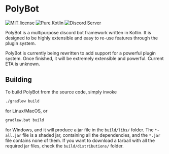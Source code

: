 # PolyBot

[![MIT license](https://img.shields.io/badge/License-MIT-blue.svg?style=for-the-badge)](LICENSE)
[![Pure Kotlin](https://img.shields.io/badge/100%25-kotlin-blue.svg?style=for-the-badge)](https://kotlinlang.org/)
[![Discord Server](https://img.shields.io/discord/871114669761372221?color=7389D8&label=Discord&logo=discord&logoColor=8fa3ff&style=for-the-badge)](https://discord.solo-studios.ca)

PolyBot is a multipurpose discord bot framework written in Kotlin.
It is designed to be highly extensible and easy to re-use features through the plugin system.

PolyBot is currently being rewritten to add support for a powerful plugin system. Once finished, it will be extremely extensible and powerful. Current ETA is unknown.

## Building

To build PolyBot from the source code, simply invoke

```bash
./gradlew build
```

for Linux/MacOS, or

```cmd
gradlew.bat build
```

for Windows, and it will produce a jar file in the `build/libs/` folder. The `*-all.jar` file is a shaded jar,
containing all the dependencies, and the `*.jar` file contains none of them. If you want to download a tarball with all
the required jar files, check the `build/distributions/` folder.